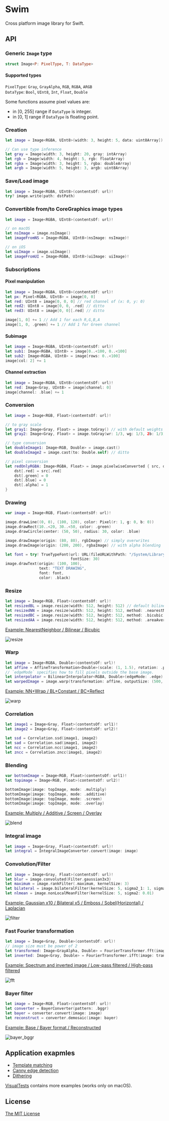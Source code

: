 # Swim
Cross platform image library for Swift.

## API

### Generic `Image` type
```swift
struct Image<P: PixelType, T: DataType>
```

#### Supported types
`PixelType`: `Gray`, `GrayAlpha`, `RGB`, `RGBA`, `ARGB`  
`DataType`: `Bool`, `UInt8`, `Int`, `Float`, `Double`  

Some functions assume pixel values are:
- in  [0, 255] range if `DataType` is integer.
- in [0, 1] range if `DataType` is floating point.

### Creation
```swift
let image = Image<RGBA, UInt8>(width: 3, height: 5, data: uint8Array])

// Can use type inference
let gray = Image(width: 3, height: 20, gray: intArray)
let rgb = Image(width: 4, height: 5, rgb: floatArray)
let rgba = Image(width: 3, height: 5, rgba: doubleArray)
let argb = Image(width: 5, height: 3, argb: uint8Array)
```

### Save/Load image
```swift
let image = Image<RGBA, UInt8>(contentsOf: url)!
try? image.write(path: dstPath)
```

### Convertible from/to CoreGraphics image types
```swift
let image = Image<RGBA, UInt8>(contentsOf: url)!

// on macOS
let nsImage = image.nsImage()
let imageFromNS = Image<RGBA, UInt8>(nsImage: nsImage)!

// on iOS
let uiImage = image.uiImage()
let imageFromUI = Image<RGBA, UInt8>(uiImage: uiImage)!
```

### Subscriptions
#### Pixel manipulation
```swift
let image = Image<RGBA, UInt8>(contentsOf: url)!
let px: Pixel<RGBA, UInt8> = image[0, 0]
let red: UInt8 = image[0, 0, 0] // red channel of (x: 0, y: 0)
let red2: UInt8 = image[0, 0, .red] // ditto
let red3: UInt8 = image[0, 0][.red] // ditto

image[1, 0] += 1 // Add 1 for each R,G,B,A
image[1, 0, .green] += 1 // Add 1 for Green channel
```

#### Subimage
```swift
let image = Image<RGBA, UInt8>(contentsOf: url)!
let sub1: Image<RGBA, UInt8> = image[0..<100, 0..<100]
let sub2: Image<RGBA, UInt8> = image[rows: 0..<100]
image[col: 2] += 1
```

#### Channel extraction
```swift
let image = Image<RGBA, UInt8>(contentsOf: url)!
let red: Image<Gray, UInt8> = image[channel: 0]
image[channel: .blue] += 1
```

### Conversion

```swift
let image = Image<RGB, Float>(contentsOf: url)!

// to gray scale
let gray1: Image<Gray, Float> = image.toGray() // with default weights
let gray2: Image<Gray, Float> = image.toGray(wr: 1/3, wg: 1/3, 2b: 1/3) // specifying weights

// type conversion
let doubleImage1: Image<RGB, Double> = image.cast()
let doubleImage2 = image.cast(to: Double.self) // ditto

// pixel conversion
let redOnlyRGBA: Image<RGBA, Float> = image.pixelwiseConverted { src, dst in 
    dst[.red] = src[.red]
    dst[.green] = 0
    dst[.blue] = 0
    dst[.alpha] = 1
}
```

### Drawing

```swift
var image = Image<RGB, Float>(contentsOf: url)!

image.drawLine((0, 0), (100, 120), color: Pixel(r: 1, g: 0, b: 0))
image.drawRect(10..<20, 30..<50, color: .green)
image.drawCircle(center: (50, 50), radius: 30, color: .blue)

image.drawImage(origin: (80, 80), rgbImage) // simply overwrites
image.drawImage(origin: (200, 200), rgbaImage) // with alpha blending

let font = try! TrueTypeFont(url: URL(fileURLWithPath: "/System/Library/Fonts/Helvetica.ttc"), 
                             fontSize: 30)
image.drawText(origin: (100, 100),
               text: "TEXT DRAWING", 
               font: font, 
               color: .black)
```

### Resize
```swift 
let image = Image<RGB, Float>(contentsOf: url)!
let resizedBL = image.resize(width: 512, height: 512) // default bilinear
let resizedNN = image.resize(width: 512, height: 512, method: .nearestNeighbor)
let resizedBC = image.resize(width: 512, height: 512, method: .bicubic)
let resizedAA = image.resize(width: 512, height: 512, method: .areaAverage)
```

[Example: NearestNeighbor / Bilinear / Bicubic](https://github.com/t-ae/swim/blob/7a055c45e4a1db9755f04a785599e18fde1f86bd/Tests/VisualTests/ResizeVisualTests.swift#L29-L44)

![resize](https://user-images.githubusercontent.com/12446914/56634980-dbccaa80-669e-11e9-90f7-5046d85e9f29.png)

### Warp
```swift
let image = Image<RGBA, Double>(contentsOf: url)!
let affine = AffineTransformation<Double>(scale: (1, 1.5), rotation: .pi/6. translation: (100, 120))
// `edgeMode` specifies how to fill pixels outside the base image.
let interpolator = BilinearInterpolator<RGBA, Double>(edgeMode: .edge)
let warpedImage = image.warp(transformation: affine, outputSize: (500, 500), interpolator: interpolator)
```

[Example: NN+Wrap / BL+Constant / BC+Reflect](https://github.com/t-ae/swim/blob/7a055c45e4a1db9755f04a785599e18fde1f86bd/Tests/VisualTests/WarpVisualTests.swift#L140-L172)

![warp](https://user-images.githubusercontent.com/12446914/56634776-2a2d7980-669e-11e9-8ff2-179dbdb3dff4.png)

### Correlation
```swift
let image1 = Image<Gray, Float>(contentsOf: url1)!
let image2 = Image<Gray, Float>(contentsOf: url2)!

let ssd = Correlation.ssd(image1, image2)
let sad = Correlation.sad(image1, image2)
let ncc = Correlation.ncc(image1, image2)
let zncc = Correlation.zncc(image1, image2)
```

### Blending
```swift
var bottomImage = Image<RGB, Float>(contentsOf: url1)!
let topimage = Image<RGB, Float>(contentsOf: url2)!

bottomImage(image: topImage, mode: .multiply)
bottomImage(image: topImage, mode: .additive)
bottomImage(image: topImage, mode: .screen)
bottomImage(image: topImage, mode: .overlay)
```

[Example: Multiply / Additive / Screen / Overlay](https://github.com/t-ae/swim/blob/08e0d74381ad8be7086ce084c894f7f086b92d33/Tests/VisualTests/BlendVisualTests.swift#L10-L25)

![blend](https://user-images.githubusercontent.com/12446914/58079157-54198380-7beb-11e9-93dd-ac5dac2b12d3.png)

### Integral image
```swift 
let image = Image<Gray, Float>(contentsOf: url)!
let integral = IntegralImageConverter.convert(image: image)
```

### Convolution/Filter

```swift 
let image = Image<Gray, Float>(contentsOf: url)!
let blur = image.convoluted(Filter.gaussian3x3)
let maximum = image.rankFilter(.maximum, kernelSize: 3)
let bilateral = image.bilateralFilter(kernelSize: 5, sigma2_1: 1, sigma2_2: 0.01)
let nlmean = image.nonLocalMeanFilter(kernelSize: 5, sigma2: 0.01)
```

[Example: Gaussian x10 / Bilateral x5 / Emboss / Sobel(Horizontal) / Laplacian](https://github.com/t-ae/swim/blob/41a186efc64dc355ac5da5941b14c9bfe906bb5e/Tests/VisualTests/FilterVisualTests.swift#L114-L144)

![filter](https://user-images.githubusercontent.com/12446914/58389904-4b043880-8069-11e9-8555-c84be376da9b.png)

### Fast Fourier transformation

```swift
let image = Image<Gray, Double>(contentsOf: url)!
// image size must be power of 2
let transformed: Image<GrayAlpha, Double> = FourierTransformer.fft(image: image)
let inverted: Image<Gray, Double> = FourierTransformer.ifft(image: transformed)
```

[Example: Spectrum and inverted image / Low-pass filtered / High-pass filtered](https://github.com/t-ae/swim/blob/2f23f39702d77545b04b5fb995851adf31fcce12/Tests/VisualTests/FourierTransformerVisualTests.swift#L5-L74)

![fft](https://user-images.githubusercontent.com/12446914/57998357-109c1800-7b0c-11e9-818b-600f75485794.png)


### Bayer filter
```swift 
let image = Image<RGB, Float>(contentsOf: url)!
let converter = BayerConverter(pattern: .bggr)
let bayer = converter.convert(image: image)
let reconstruct = converter.demosaic(image: bayer)
```

[Example: Base / Bayer format / Reconstructed](https://github.com/t-ae/swim/blob/7a055c45e4a1db9755f04a785599e18fde1f86bd/Tests/VisualTests/BayerVisualTests.swift#L12-L27)

![bayer_bggr](https://user-images.githubusercontent.com/12446914/56634959-cce5f800-669e-11e9-89a2-ce49121a44bc.png)

## Application exapmles

- [Template matching](https://github.com/t-ae/swim/blob/4128d352443da43027f95ce784d03b5c6e4e33f1/Tests/VisualTests/ApplicationVisualTests.swift#L342-L416)
- [Canny edge detection](https://github.com/t-ae/swim/blob/4128d352443da43027f95ce784d03b5c6e4e33f1/Tests/VisualTests/ApplicationVisualTests.swift#L227-L340)
- [Dithering](https://github.com/t-ae/swim/blob/4128d352443da43027f95ce784d03b5c6e4e33f1/Tests/VisualTests/ApplicationVisualTests.swift#L418-L458)

[VisualTests](https://github.com/t-ae/swim/blob/master/Tests/VisualTests) contains more examples (works only on macOS).

## License

[The MIT License](https://github.com/t-ae/swim/blob/master/LICENSE)
